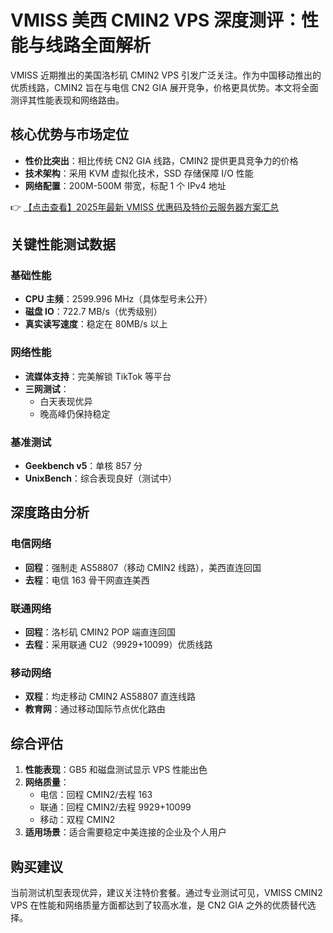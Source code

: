 # VMISS 美西 CMIN2 VPS 深度测评：性能与线路全面解析

VMISS 近期推出的美国洛杉矶 CMIN2 VPS 引发广泛关注。作为中国移动推出的优质线路，CMIN2 旨在与电信 CN2 GIA 展开竞争，价格更具优势。本文将全面测评其性能表现和网络路由。

## 核心优势与市场定位
- **性价比突出**：相比传统 CN2 GIA 线路，CMIN2 提供更具竞争力的价格
- **技术架构**：采用 KVM 虚拟化技术，SSD 存储保障 I/O 性能
- **网络配置**：200M-500M 带宽，标配 1 个 IPv4 地址

👉 [【点击查看】2025年最新 VMISS 优惠码及特价云服务器方案汇总](https://bit.ly/Vmiss)

## 关键性能测试数据
### 基础性能
- **CPU 主频**：2599.996 MHz（具体型号未公开）
- **磁盘 IO**：722.7 MB/s（优秀级别）
- **真实读写速度**：稳定在 80MB/s 以上

### 网络性能
- **流媒体支持**：完美解锁 TikTok 等平台
- **三网测试**：
  - 白天表现优异
  - 晚高峰仍保持稳定

### 基准测试
- **Geekbench v5**：单核 857 分
- **UnixBench**：综合表现良好（测试中）

## 深度路由分析
### 电信网络
- **回程**：强制走 AS58807（移动 CMIN2 线路），美西直连回国
- **去程**：电信 163 骨干网直连美西

### 联通网络
- **回程**：洛杉矶 CMIN2 POP 端直连回国
- **去程**：采用联通 CU2（9929+10099）优质线路

### 移动网络
- **双程**：均走移动 CMIN2 AS58807 直连线路
- **教育网**：通过移动国际节点优化路由

## 综合评估
1. **性能表现**：GB5 和磁盘测试显示 VPS 性能出色
2. **网络质量**：
   - 电信：回程 CMIN2/去程 163
   - 联通：回程 CMIN2/去程 9929+10099
   - 移动：双程 CMIN2
3. **适用场景**：适合需要稳定中美连接的企业及个人用户

## 购买建议
当前测试机型表现优异，建议关注特价套餐。通过专业测试可见，VMISS CMIN2 VPS 在性能和网络质量方面都达到了较高水准，是 CN2 GIA 之外的优质替代选择。